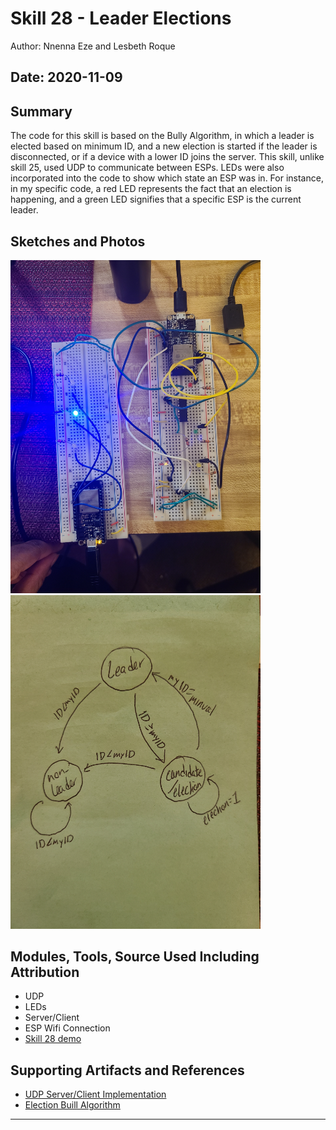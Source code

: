 #  Skill 28 - Leader Elections

Author: Nnenna Eze and Lesbeth Roque

Date: 2020-11-09
-----

## Summary
The code for this skill is based on the Bully Algorithm, in which a leader is elected based on minimum ID, and a new election is started if the leader is disconnected, or if a device with a lower ID joins the server. This skill, unlike skill 25, used UDP to communicate between ESPs. LEDs were also incorporated into the code to show which state an ESP was in. For instance, in my specific code, a red LED represents the fact that an election is happening, and a green LED signifies that a specific ESP is the current leader. 

## Sketches and Photos
<img src="https://github.com/lsroque/EC444-Repository/blob/master/skills/5.%20Cyberphysical%20and%20Safety-Critical%20Systems/28%20-%20State%20Models/images/skill28img.jpg" width="400" >

<img src="https://github.com/lsroque/EC444-Repository/blob/master/skills/5.%20Cyberphysical%20and%20Safety-Critical%20Systems/28%20-%20State%20Models/images/skill28img2.jpg" width="400" >

## Modules, Tools, Source Used Including Attribution
- UDP
- LEDs
- Server/Client
- ESP Wifi Connection
- [Skill 28 demo](https://youtu.be/ImSPWiK8cZY)

## Supporting Artifacts and References
- [UDP Server/Client Implementation](https://www.geeksforgeeks.org/udp-server-client-implementation-c/)
- [Election Buill Algorithm](https://www.geeksforgeeks.org/election-algorithm-and-distributed-processing/#:~:text=The%20Bully%20Algorithm%20%E2%80%93,assumed%20that%20coordinator%20has%20failed.)

-----
